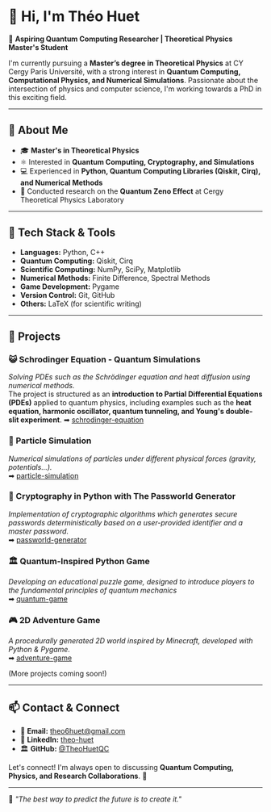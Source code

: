 # 👋 Hi, I'm Théo Huet  

🚀 **Aspiring Quantum Computing Researcher | Theoretical Physics Master's Student**  

I'm currently pursuing a **Master’s degree in Theoretical Physics** at CY Cergy Paris Université, with a strong interest in **Quantum Computing, Computational Physics, and Numerical Simulations**. Passionate about the intersection of physics and computer science, I'm working towards a PhD in this exciting field.  

---

## 🔬 About Me  

- 🎓 **Master's in Theoretical Physics**  
- ⚛️ Interested in **Quantum Computing, Cryptography, and Simulations**  
- 💻 Experienced in **Python, Quantum Computing Libraries (Qiskit, Cirq), and Numerical Methods**  
- 📝 Conducted research on the **Quantum Zeno Effect** at Cergy Theoretical Physics Laboratory  

---

## 🔧 Tech Stack & Tools  

- **Languages:** Python, C++  
- **Quantum Computing:** Qiskit, Cirq  
- **Scientific Computing:** NumPy, SciPy, Matplotlib  
- **Numerical Methods:** Finite Difference, Spectral Methods  
- **Game Development:** Pygame  
- **Version Control:** Git, GitHub  
- **Others:** LaTeX (for scientific writing)  

---

## 📂 Projects  

### 😺 Schrodinger Equation - Quantum Simulations  
*Solving PDEs such as the Schrödinger equation and heat diffusion using numerical methods.*  
The project is structured as an **introduction to Partial Differential Equations (PDEs)** applied to quantum physics, including examples such as the **heat equation, harmonic oscillator, quantum tunneling, and Young's double-slit experiment**.
➡ [schrodinger-equation](https://github.com/TheoHuetQC/schrodinger-equation)  

### 🔬 Particle Simulation  
*Numerical simulations of particles under different physical forces (gravity, potentials...).*  
➡ [particle-simulation](https://github.com/TheoHuetQC/particle-simulation)  

### 🔑 Cryptography in Python with The Passworld Generator
*Implementation of cryptographic algorithms which generates secure passwords deterministically based on a user-provided identifier and a master password.*  
➡ [passworld-generator](https://github.com/TheoHuetQC/passworld-generator) 

### 🏛️ Quantum-Inspired Python Game  
*Developing an educational puzzle game, designed to introduce players to the fundamental principles of quantum mechanics*  
➡ [quantum-game](https://github.com/TheoHuetQC/quantum-game)

### 🎮 2D Adventure Game  
*A procedurally generated 2D world inspired by Minecraft, developed with Python & Pygame.*  
➡ [adventure-game](https://github.com/TheoHuetQC/adventure-game)   

(More projects coming soon!)  

---

## 📫 Contact & Connect  

- 📧 **Email:** theo6huet@gmail.com  
- 💼 **LinkedIn:** [theo-huet](https://www.linkedin.com/in/theo-huet)  
- 🏛 **GitHub:** [@TheoHuetQC](https://github.com/TheoHuetQC)  

Let's connect! I'm always open to discussing **Quantum Computing, Physics, and Research Collaborations**. 🚀  

---

🧩 *"The best way to predict the future is to create it."*  
